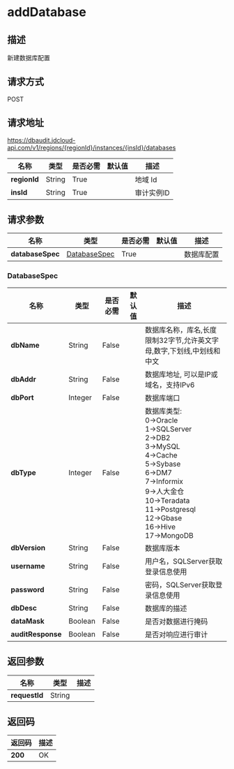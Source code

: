 # addDatabase


## 描述
新建数据库配置

## 请求方式
POST

## 请求地址
https://dbaudit.jdcloud-api.com/v1/regions/{regionId}/instances/{insId}/databases

|名称|类型|是否必需|默认值|描述|
|---|---|---|---|---|
|**regionId**|String|True| |地域 Id|
|**insId**|String|True| |审计实例ID|

## 请求参数
|名称|类型|是否必需|默认值|描述|
|---|---|---|---|---|
|**databaseSpec**|[DatabaseSpec](adddatabase#databasespec)|True| |数据库配置|

### <div id="databasespec">DatabaseSpec</div>
|名称|类型|是否必需|默认值|描述|
|---|---|---|---|---|
|**dbName**|String|False| |数据库名称，库名,长度限制32字节,允许英文字母,数字,下划线,中划线和中文|
|**dbAddr**|String|False| |数据库地址, 可以是IP或域名，支持IPv6|
|**dbPort**|Integer|False| |数据库端口|
|**dbType**|Integer|False| |数据库类型: <br>0->Oracle<br>1->SQLServer<br>2->DB2<br>3->MySQL<br>4->Cache<br>5->Sybase<br>6->DM7<br>7->Informix<br>9->人大金仓<br>10->Teradata<br>11->Postgresql<br>12->Gbase<br>16->Hive<br>17->MongoDB<br>|
|**dbVersion**|String|False| |数据库版本|
|**username**|String|False| |用户名，SQLServer获取登录信息使用|
|**password**|String|False| |密码，SQLServer获取登录信息使用|
|**dbDesc**|String|False| |数据库的描述|
|**dataMask**|Boolean|False| |是否对数据进行掩码|
|**auditResponse**|Boolean|False| |是否对响应进行审计|

## 返回参数
|名称|类型|描述|
|---|---|---|
|**requestId**|String| |


## 返回码
|返回码|描述|
|---|---|
|**200**|OK|

